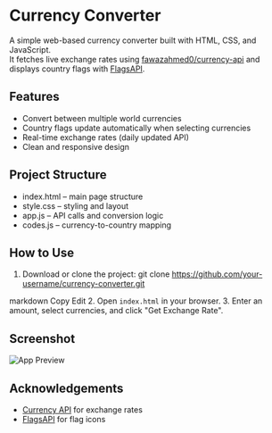 # Currency Converter

A simple web-based currency converter built with HTML, CSS, and JavaScript.  
It fetches live exchange rates using [fawazahmed0/currency-api](https://github.com/fawazahmed0/currency-api) and displays country flags with [FlagsAPI](https://flagsapi.com/).

## Features
- Convert between multiple world currencies
- Country flags update automatically when selecting currencies
- Real-time exchange rates (daily updated API)
- Clean and responsive design

## Project Structure
- index.html – main page structure
- style.css – styling and layout
- app.js – API calls and conversion logic
- codes.js – currency-to-country mapping

## How to Use
1. Download or clone the project:
git clone https://github.com/your-username/currency-converter.git

markdown
Copy
Edit
2. Open `index.html` in your browser.
3. Enter an amount, select currencies, and click "Get Exchange Rate".

## Screenshot
![App Preview](screenshots/screenshot.png)


## Acknowledgements
- [Currency API](https://github.com/fawazahmed0/currency-api) for exchange rates  
- [FlagsAPI](https://flagsapi.com/) for flag icons
